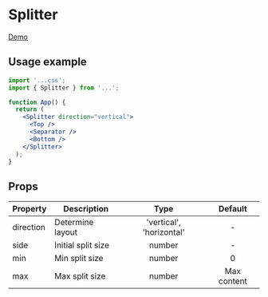 # Splitter

[Demo]

## Usage example
```jsx
import '...css';
import { Splitter } from '...';

function App() {
  return (
    <Splitter direction="vertical">
      <Top />
      <Separator />
      <Bottom />
    </Splitter>
  );
}
```

## Props

| Property  | Description        |           Type           |   Default   |
|-----------|--------------------|:------------------------:|:-----------:|
| direction | Determine layout   | 'vertical', 'horizontal' |      -      |
| side      | Initial split size |          number          |      -      |
| min       | Min split size     |          number          |      0      |
| max       | Max split size     |          number          | Max content |


[Demo]: https://dok1qq.github.io/splitter/
